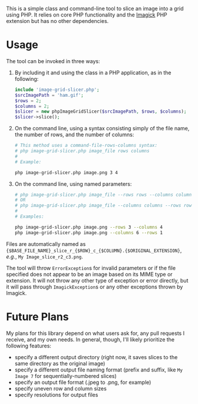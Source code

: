 This is a simple class and command-line tool to slice an image into a grid using PHP. It relies on core PHP functionality and the [Imagick](https://github.com/Imagick/imagick) PHP extension but has no other dependencies.

# Usage

The tool can be invoked in three ways:

1. By including it and using the class in a PHP application, as in the following:

    ```php
    include 'image-grid-slicer.php';
    $srcImagePath = 'ham.gif';
    $rows = 2;
    $columns = 2;
    $slicer = new phpImageGridSlicer($srcImagePath, $rows, $columns);
    $slicer->slice();
    ```

2. On the command line, using a syntax consisting simply of the file name, the number of rows, and the number of columns:
    ```bash
    # This method uses a command-file-rows-columns syntax:
    # php image-grid-slicer.php image_file rows columns 
    #
    # Example:
    
    php image-grid-slicer.php image.png 3 4
    ```
3. On the command line, using named parameters:
    ```bash
    # php image-grid-slicer.php image_file --rows rows --columns columns 
    # OR
    # php image-grid-slicer.php image_file --columns columns --rows rows
    #
    # Examples:
    
    php image-grid-slicer.php image.png --rows 3 --columns 4
    php image-grid-slicer.php image.png --columns 6 --rows 1
    ```

Files are automatically named as `{$BASE_FILE_NAME}_slice_r_{$ROW}_c_{$COLUMN}.{$ORIGINAL_EXTENSION}`, *e.g.*, `My Image_slice_r2_c3.png`.

The tool will throw `ErrorException`s for invalid parameters or if the file specified does not appear to be an image based on its MIME type or extension. It will not throw any other type of exception or error directly, but it will pass through `ImagickException`s or any other exceptions thrown by Imagick. 

# Future Plans

My plans for this library depend on what users ask for, any pull requests I receive, and my own needs. In general, though, I'll likely prioritize the following features:

- specify a different output directory (right now, it saves slices to the same directory as the original image)
- specify a different output file naming format (prefix and suffix, like `My Image 7` for sequentially-numbered slices)
- specify an output file format (.jpeg to .png, for example)
- specify uneven row and column sizes
- specify resolutions for output files